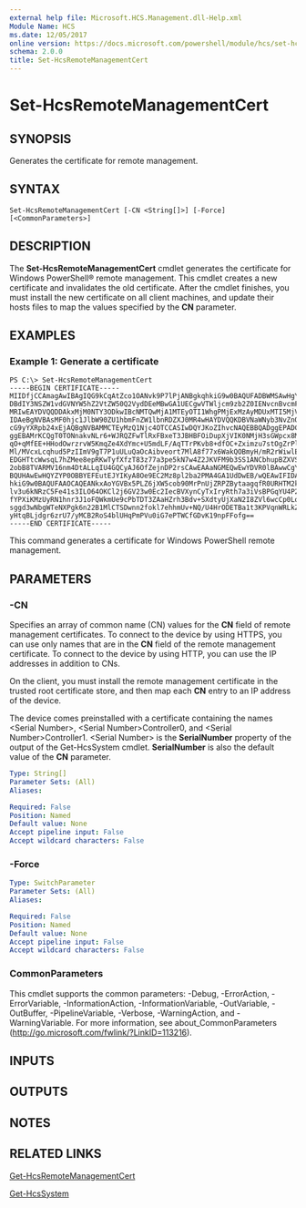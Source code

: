 ```yaml
---
external help file: Microsoft.HCS.Management.dll-Help.xml
Module Name: HCS
ms.date: 12/05/2017
online version: https://docs.microsoft.com/powershell/module/hcs/set-hcsremotemanagementcert?view=windowsserver2012r2-ps&wt.mc_id=ps-gethelp
schema: 2.0.0
title: Set-HcsRemoteManagementCert
---
```


# Set-HcsRemoteManagementCert

## SYNOPSIS
Generates the certificate for remote management.

## SYNTAX

```
Set-HcsRemoteManagementCert [-CN <String[]>] [-Force] [<CommonParameters>]
```

## DESCRIPTION
The **Set-HcsRemoteManagementCert** cmdlet generates the certificate for Windows PowerShell® remote management.
This cmdlet creates a new certificate and invalidates the old certificate.
After the cmdlet finishes, you must install the new certificate on all client machines, and update their hosts files to map the values specified by the **CN** parameter.

## EXAMPLES

### Example 1: Generate a certificate
```
PS C:\> Set-HcsRemoteManagementCert
-----BEGIN CERTIFICATE-----
MIIDfjCCAmagAwIBAgIQG9kCqAtZco1OANvk9P7lPjANBgkqhkiG9w0BAQUFADBWMSAwHgYDVQQL
DBdIY3NSZW1vdGVNYW5hZ2VtZW50Q2VydDEeMBwGA1UECgwVTWljcm9zb2Z0IENvcnBvcmF0aW9u
MRIwEAYDVQQDDAkxMjM0NTY3ODkwIBcNMTQwMjA1MTEyOTI1WhgPMjExMzAyMDUxMTI5MjVaMFYx
IDAeBgNVBAsMF0hjc1JlbW90ZU1hbmFnZW1lbnRDZXJ0MR4wHAYDVQQKDBVNaWNyb3NvZnQgQ29y
cG9yYXRpb24xEjAQBgNVBAMMCTEyMzQ1Njc4OTCCASIwDQYJKoZIhvcNAQEBBQADggEPADCCAQoC
ggEBAMrKCQgT0TONnakvNLr6+WJRQZFwTlRxFBxeT3JBHBFOiDupXjVIK0NMjH3sGWpcx8Mkeq69
qO+qMfEE+HHodOwrzrvW5KmqZe4XdYmc+U5mdLF/AqTTrPKvb8+dfOC+Zximzu7stOgZrPlY2QBx
Ml/MVcxLcqhud5PzIImV9gT7P1uULuQaOcAibveort7MlA8f77x6WakQOBmyH/mR2rWiwlE/KvR+
EDGHTtcWwsqL7hZMee8epRKwTyfXfzT83z77a3pe5kN7w4Z2JKVFM9b3SS1ANCbhupBZXVSNUuNF
2obB8TVARMV16nm4DtALLqIU4GQCyAJ6OfZejnDP2rsCAwEAAaNGMEQwEwYDVR0lBAwwCgYIKwYB
BQUHAwEwHQYZYP0OBBYEFEutEJYIKyA8Oe9EC2Mz8pl2ba2PMA4GA1UdDwEB/wQEAwIFIDANBgkq
hkiG9w0BAQUFAAOCAQEANkxAoYGVBx5PLZ6jXW5cob90MrPnUjZRPZBytaagqfR0URHTM2kU/tjS
lv3u6kNRzC5Fe41s3ILO64OKCl2j6GV23w0Ec2IecBVXynCyTxIryRth7a3iVsBPGqYU4P22lHqX
fYPXiKMzUyRN1hnr3J1oFQWkmUe9cPbTDT3ZAaHZrh3Bdv+SXdtyUjXaN2I8ZVl6wcCp0Lq5U0W3
sggd3wNbgWTeNXPgk6n22B1MlCTSDwnn2fokl7ehhmUv+NQ/U4HrODETBa1t3KPVqnWRLkZQiHxo
yHtqBLjdgr6zrU7/yMCB2RoS4blUHqPmPVu0iG7ePTWCfGDvK19npFFofg==
-----END CERTIFICATE-----
```

This command generates a certificate for Windows PowerShell remote management.

## PARAMETERS

### -CN
Specifies an array of common name (CN) values for the **CN** field of remote management certificates.
To connect to the device by using HTTPS, you can use only names that are in the **CN** field of the remote management certificate.
To connect to the device by using HTTP, you can use the IP addresses in addition to CNs.

On the client, you must install the remote management certificate in the trusted root certificate store, and then map each **CN** entry to an IP address of the device.

The device comes preinstalled with a certificate containing the names \<Serial Number\>, \<Serial Number\>Controller0, and \<Serial Number\>Controller1.
\<Serial Number\> is the **SerialNumber** property of the output of the Get-HcsSystem cmdlet.
**SerialNumber** is also the default value of the **CN** parameter.

```yaml
Type: String[]
Parameter Sets: (All)
Aliases: 

Required: False
Position: Named
Default value: None
Accept pipeline input: False
Accept wildcard characters: False
```

### -Force


```yaml
Type: SwitchParameter
Parameter Sets: (All)
Aliases: 

Required: False
Position: Named
Default value: None
Accept pipeline input: False
Accept wildcard characters: False
```

### CommonParameters
This cmdlet supports the common parameters: -Debug, -ErrorAction, -ErrorVariable, -InformationAction, -InformationVariable, -OutVariable, -OutBuffer, -PipelineVariable, -Verbose, -WarningAction, and -WarningVariable. For more information, see about_CommonParameters (http://go.microsoft.com/fwlink/?LinkID=113216).

## INPUTS

## OUTPUTS

## NOTES

## RELATED LINKS

[Get-HcsRemoteManagementCert](./Get-HcsRemoteManagementCert.md)

[Get-HcsSystem](./Get-HcsSystem.md)

